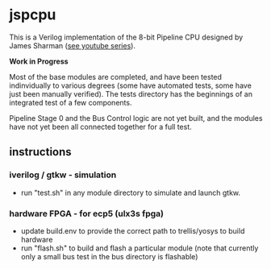 # jspcpu
This is a Verilog implementation of the 8-bit Pipeline CPU designed by James Sharman ([see youtube series](https://www.youtube.com/playlist?list=PLFhc0MFC8MiCDOh3cGFji3qQfXziB9yOw)).

**Work in Progress**

Most of the base modules are completed, and have been tested indinvidually to various degrees (some have automated tests, some have just been manually verified).  The tests directory has the beginnings of an integrated test of a few components.

Pipeline Stage 0 and the Bus Control logic are not yet built, and the modules have not yet been all connected together for a full test.

## instructions

### iverilog / gtkw - simulation
* run "test.sh" in any module directory to simulate and launch gtkw.

### hardware FPGA - for ecp5 (ulx3s fpga)
* update build.env to provide the correct path to trellis/yosys to build hardware
* run "flash.sh" to build and flash a particular module  (note that currently only a small bus test in the bus directory is flashable)

